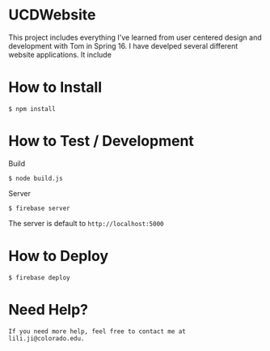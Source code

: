 # UCDWebsite

This project includes everything I've learned from user centered design and development with Tom in Spring 16. I have develped several different website applications. It include 


# How to Install

    $ npm install

# How to Test / Development

Build

    $ node build.js

Server

    $ firebase server

The server is default to `http://localhost:5000`

# How to Deploy

    $ firebase deploy

# Need Help?

    If you need more help, feel free to contact me at lili.ji@colorado.edu.